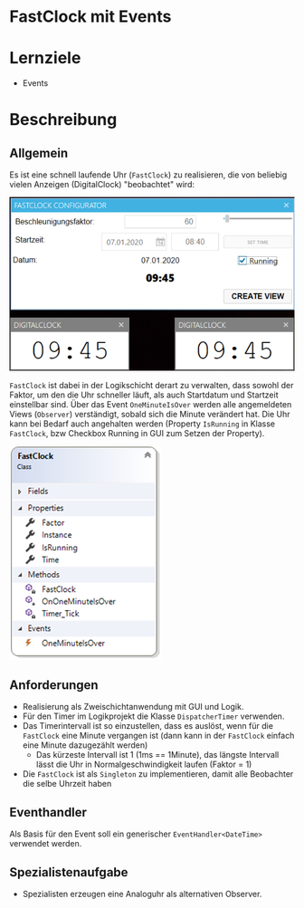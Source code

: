 # FastClock mit Events

# Lernziele

* Events

# Beschreibung

## Allgemein

Es ist eine schnell laufende Uhr (`FastClock`) zu realisieren, die von beliebig vielen Anzeigen (DigitalClock) "beobachtet" wird:

![Screenshot](./images/01_screenshot.png)

`FastClock` ist dabei in der Logikschicht derart zu verwalten, dass sowohl der Faktor, um den die Uhr schneller läuft, als auch Startdatum und Startzeit einstellbar sind. Über das Event `OneMinuteIsOver` werden alle angemeldeten Views (`Observer`) verständigt, sobald sich die Minute verändert hat. Die Uhr kann bei Bedarf auch angehalten werden (Property `IsRunning` in Klasse `FastClock`, bzw Checkbox Running in GUI zum Setzen der Property).

![Screenshot](./images/00_classdiagram.png)

## Anforderungen

* Realisierung als Zweischichtanwendung mit GUI und Logik.
* Für den Timer im Logikprojekt die Klasse `DispatcherTimer` verwenden.
* Das Timerintervall ist so einzustellen, dass es auslöst, wenn für die `FastClock` eine Minute vergangen ist (dann kann in der `FastClock` einfach eine Minute dazugezählt werden)
    * Das kürzeste Intervall ist 1 (1ms == 1Minute), das längste Intervall lässt die Uhr in Normalgeschwindigkeit laufen (Faktor = 1)
* Die `FastClock` ist als `Singleton` zu implementieren, damit alle Beobachter die selbe Uhrzeit haben

## Eventhandler

Als Basis für den Event soll ein generischer `EventHandler<DateTime>` verwendet werden.

## Spezialistenaufgabe
* Spezialisten erzeugen eine Analoguhr als alternativen Observer.



